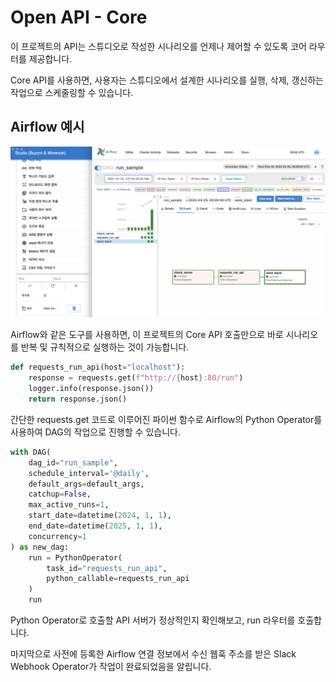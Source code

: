 # Open API - Core

이 프로젝트의 API는 스튜디오로 작성한 시나리오를 언제나 제어할 수 있도록 코어 라우터를 제공합니다.

Core API를 사용하면, 사용자는 스튜디오에서 설계한 시나리오를 실행, 삭제, 갱신하는 작업으로 스케줄링할 수 있습니다.

## Airflow 예시

![](example.png)

Airflow와 같은 도구를 사용하면, 이 프로젝트의 Core API 호출만으로 바로 시나리오를 반복 및 규칙적으로 실행하는 것이 가능합니다.

```python
def requests_run_api(host="localhost"):
    response = requests.get(f"http://{host}:80/run")
    logger.info(response.json())
    return response.json()
```

간단한 requests.get 코드로 이루어진 파이썬 함수로 Airflow의 Python Operator를 사용하여 DAG의 작업으로 진행할 수 있습니다.

```python
with DAG(
    dag_id="run_sample",
    schedule_interval='@daily',
    default_args=default_args,
    catchup=False,
    max_active_runs=1,
    start_date=datetime(2024, 1, 1),
    end_date=datetime(2025, 1, 1),
    concurrency=1
) as new_dag:
    run = PythonOperator(
        task_id="requests_run_api",
        python_callable=requests_run_api
    )
    run
```

Python Operator로 호출할 API 서버가 정상적인지 확인해보고, run 라우터를 호출합니다.

마지막으로 사전에 등록한 Airflow 연결 정보에서 수신 웹훅 주소를 받은 Slack Webhook Operator가 작업이 완료되었음을 알립니다.

